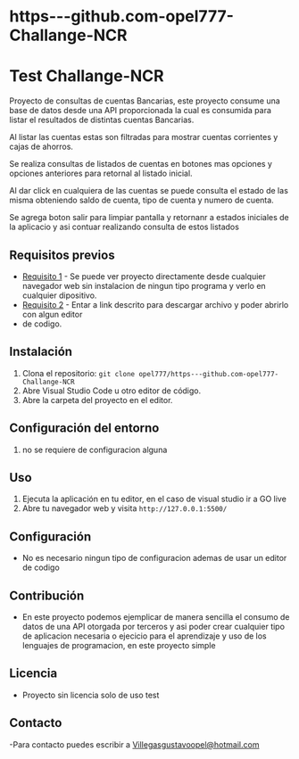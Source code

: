 # https---github.com-opel777-Challange-NCR
# Test Challange-NCR

Proyecto de consultas de cuentas Bancarias, este proyecto consume una base de datos desde una API proporcionada la cual es consumida 
para listar el resultados de distintas cuentas Bancarias.

Al listar las cuentas estas son filtradas para mostrar cuentas corrientes y cajas de ahorros.

Se realiza consultas de listados de cuentas en botones mas opciones y opciones anteriores para retornal al listado inicial.

Al dar click en cualquiera de las cuentas se puede consulta el estado de las misma obteniendo saldo de cuenta, tipo de cuenta y numero de cuenta.

Se agrega boton salir para limpiar pantalla y retornanr a estados iniciales de la aplicacio y asi contuar realizando consulta de estos listados


## Requisitos previos

- [Requisito 1](https://lucent-kitten-8d43cd.netlify.app) - Se puede ver proyecto directamente desde cualquier navegador web sin
 instalacion de ningun tipo programa y verlo en cualquier dipositivo.
- [Requisito 2](opel777/https---github.com-opel777-Challange-NCR) - Entar a link descrito para descargar archivo y poder abrirlo con algun editor
- de codigo.

## Instalación

1. Clona el repositorio: `git clone opel777/https---github.com-opel777-Challange-NCR`
2. Abre Visual Studio Code u otro editor de código.
3. Abre la carpeta del proyecto en el editor.

## Configuración del entorno

1. no se requiere de configuracion alguna

## Uso

1. Ejecuta la aplicación en tu editor, en el caso de visual studio ir a GO live
2. Abre tu navegador web y visita `http://127.0.0.1:5500/`

## Configuración

- No es necesario ningun tipo de configuracion ademas de usar un editor de codigo

## Contribución

- En este proyecto podemos ejemplicar de manera sencilla el consumo de datos de una API otorgada por terceros y asi poder crear
 cualquier tipo de aplicacion necesaria o ejecicio para el aprendizaje y uso de los lenguajes de programacion, en este proyecto simple 


## Licencia

- Proyecto sin licencia solo de uso test

## Contacto

-Para contacto puedes escribir a Villegasgustavoopel@hotmail.com

